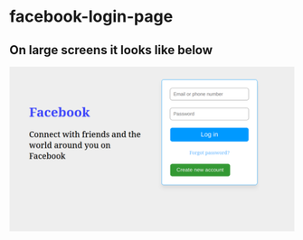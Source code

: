 # facebook-login-page
## On large screens it looks like below
![login image](./assets/imgs/loginLargeScreen.png)
